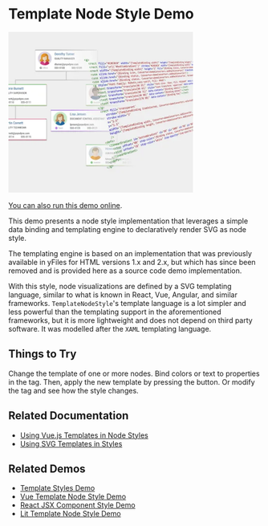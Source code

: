 <!--
 //////////////////////////////////////////////////////////////////////////////
 // @license
 // This file is part of yFiles for HTML.
 // Use is subject to license terms.
 //
 // Copyright (c) by yWorks GmbH, Vor dem Kreuzberg 28,
 // 72070 Tuebingen, Germany. All rights reserved.
 //
 //////////////////////////////////////////////////////////////////////////////
-->
# Template Node Style Demo

<img src="../../../doc/demo-thumbnails/template-node-style.webp" alt="demo-thumbnail" height="320"/>

[You can also run this demo online](https://www.yworks.com/demos/style/template-node-style/).

This demo presents a node style implementation that leverages a simple data binding and templating engine to declaratively render SVG as node style.

The templating engine is based on an implementation that was previously available in yFiles for HTML versions 1.x and 2.x, but which has since been removed and is provided here as a source code demo implementation.

With this style, node visualizations are defined by a SVG templating language, similar to what is known in React, Vue, Angular, and similar frameworks. `TemplateNodeStyle`'s template language is a lot simpler and less powerful than the templating support in the aforementioned frameworks, but it is more lightweight and does not depend on third party software. It was modelled after the `XAML` templating language.

## Things to Try

Change the template of one or more nodes. Bind colors or text to properties in the tag. Then, apply the new template by pressing the button. Or modify the tag and see how the style changes.

## Related Documentation

- [Using Vue.js Templates in Node Styles](https://docs.yworks.com/yfileshtml/#/dguide/custom-styles_vuejs-template-styles)
- [Using SVG Templates in Styles](https://docs.yworks.com/yfileshtml/#/dguide/custom-styles_template-styles)

## Related Demos

- [Template Styles Demo](../../style/templatestyles/)
- [Vue Template Node Style Demo](../../../demos-ts/style/vue-template-node-style/)
- [React JSX Component Style Demo](../../style/react-template-node-style/)
- [Lit Template Node Style Demo](../../style/lit-template-node-style/)
